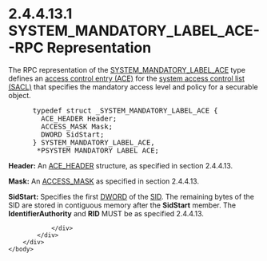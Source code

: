 <html dir="LTR" xmlns:mshelp="http://msdn.microsoft.com/mshelp" xmlns:ddue="http://ddue.schemas.microsoft.com/authoring/2003/5" xmlns:xlink="http://www.w3.org/1999/xlink" xmlns:tool="http://www.microsoft.com/tooltip">
    <head>
        <meta http-equiv="Content-Type" content="text/html; CHARSET=utf-8"></meta>
        <meta name="save" content="history"></meta>
        <title>2.4.4.13.1 SYSTEM_MANDATORY_LABEL_ACE--RPC Representation</title>
        <xml>
            <mshelp:toctitle title="2.4.4.13.1 SYSTEM_MANDATORY_LABEL_ACE--RPC Representation"></mshelp:toctitle>
            <mshelp:rltitle title="[MS-DTYP]: SYSTEM_MANDATORY_LABEL_ACE--RPC Representation"></mshelp:rltitle>
            <mshelp:keyword index="A" term="59742407-d756-4aa6-8c31-f3da27fff893"></mshelp:keyword>
            <mshelp:attr name="DCSext.ContentType" value="open specification"></mshelp:attr>
            <mshelp:attr name="AssetID" value="59742407-d756-4aa6-8c31-f3da27fff893"></mshelp:attr>
            <mshelp:attr name="TopicType" value="kbRef"></mshelp:attr>
            <mshelp:attr name="DCSext.Title" value="[MS-DTYP]: SYSTEM_MANDATORY_LABEL_ACE--RPC Representation" />
        </xml>
    </head>
    <body>
        <div id="header">
            <h1 class="heading">2.4.4.13.1 SYSTEM_MANDATORY_LABEL_ACE--RPC Representation</h1>
        </div>
        <div id="mainSection">
            <div id="mainBody">
                <div id="allHistory" class="saveHistory"></div>
                <div id="sectionSection0" class="section" name="collapseableSection">
                    

<p>The RPC representation of the <a href="25fa6565-6cb0-46ab-a30a-016b32c4939a.md">SYSTEM_MANDATORY_LABEL_ACE</a>
type defines an <a href="d06e5a81-176e-46c6-9cf7-9137aad4455e.md">access
control entry (ACE)</a> for the <a href="a66edeb1-52a0-4d64-a93b-2f5c833d7d92.md#gt_c189801e-3752-4715-88f4-17804dad5782">system access control list
(SACL)</a> that specifies the mandatory access level and policy for a securable
object.</p>

<dl>
<dd>
<div><pre> typedef struct _SYSTEM_MANDATORY_LABEL_ACE {
   ACE_HEADER Header;
   ACCESS_MASK Mask;
   DWORD SidStart;
 } SYSTEM_MANDATORY_LABEL_ACE,
  *PSYSTEM_MANDATORY_LABEL_ACE;
</pre></div>
</dd></dl>

<p><b>Header:</b>  An <a href="628ebb1d-c509-4ea0-a10f-77ef97ca4586.md">ACE_HEADER</a> structure, as
specified in section 2.4.4.13.</p>

<p><b>Mask:</b>  An <a href="7a53f60e-e730-4dfe-bbe9-b21b62eb790b.md">ACCESS_MASK</a> as specified
in section 2.4.4.13.</p>

<p><b>SidStart:</b>  Specifies the first <a href="262627d8-3418-4627-9218-4ffe110850b2.md">DWORD</a> of the <a href="78eb9013-1c3a-4970-ad1f-2b1dad588a25.md">SID</a>. The remaining bytes
of the SID are stored in contiguous memory after the <b>SidStart</b> member.
The <b>IdentifierAuthority</b> and <b>RID</b> MUST be as specified 2.4.4.13.</p>


                </div>
            </div>
        </div>
    </body>
</html>